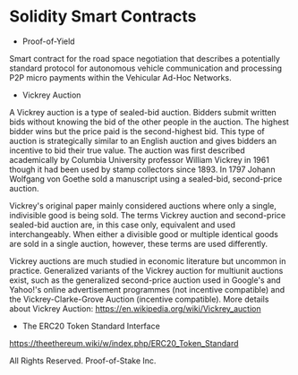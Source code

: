 # Solidity Smart Contracts

- Proof-of-Yield

Smart contract for the road space negotiation that describes a potentially standard protocol for autonomous vehicle communication and processing P2P micro payments within the Vehicular Ad-Hoc Networks.

- Vickrey Auction

A Vickrey auction is a type of sealed-bid auction. Bidders submit written bids without knowing the bid of the other people in the auction. The highest bidder wins but the price paid is the second-highest bid. This type of auction is strategically similar to an English auction and gives bidders an incentive to bid their true value. The auction was first described academically by Columbia University professor William Vickrey in 1961 though it had been used by stamp collectors since 1893. In 1797 Johann Wolfgang von Goethe sold a manuscript using a sealed-bid, second-price auction.

Vickrey's original paper mainly considered auctions where only a single, indivisible good is being sold. The terms Vickrey auction and second-price sealed-bid auction are, in this case only, equivalent and used interchangeably. When either a divisible good or multiple identical goods are sold in a single auction, however, these terms are used differently.

Vickrey auctions are much studied in economic literature but uncommon in practice. Generalized variants of the Vickrey auction for multiunit auctions exist, such as the generalized second-price auction used in Google's and Yahoo!'s online advertisement programmes (not incentive compatible) and the Vickrey-Clarke-Grove Auction (incentive compatible).
More details about Vickrey Auction: https://en.wikipedia.org/wiki/Vickrey_auction

- The ERC20 Token Standard Interface

https://theethereum.wiki/w/index.php/ERC20_Token_Standard


All Rights Reserved. Proof-of-Stake Inc.
